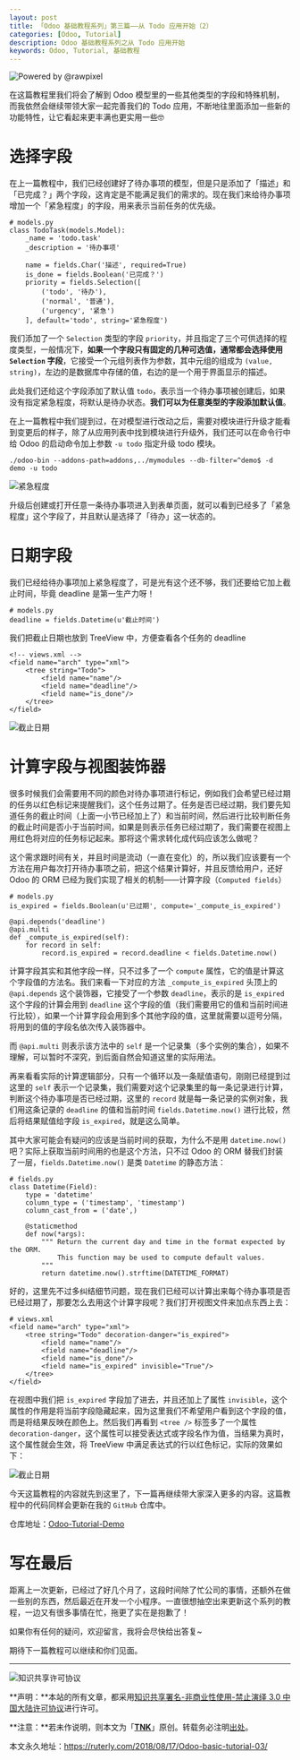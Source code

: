 ```yaml
---
layout: post
title: 「Odoo 基础教程系列」第三篇——从 Todo 应用开始（2）
categories: [Odoo, Tutorial]
description: Odoo 基础教程系列之从 Todo 应用开始
keywords: Odoo, Tutorial, 基础教程
---
```


![Powered by @rawpixel](/images/Odoo/hero0.jpeg)

在这篇教程里我们将会了解到 Odoo 模型里的一些其他类型的字段和特殊机制，而我依然会继续带领大家一起完善我们的 Todo 应用，不断地往里面添加一些新的功能特性，让它看起来更丰满也更实用一些🤓

# 选择字段

在上一篇教程中，我们已经创建好了待办事项的模型，但是只是添加了「描述」和「已完成？」两个字段，这肯定是不能满足我们的需求的。现在我们来给待办事项增加一个「紧急程度」的字段，用来表示当前任务的优先级。

    # models.py
    class TodoTask(models.Model):
        _name = 'todo.task'
        _description = '待办事项'
    
        name = fields.Char('描述', required=True)
        is_done = fields.Boolean('已完成？')
        priority = fields.Selection([
            ('todo', '待办'),
            ('normal', '普通'),
            ('urgency', '紧急')
        ], default='todo', string='紧急程度')

我们添加了一个 `Selection` 类型的字段 `priority`，并且指定了三个可供选择的程度类型，一般情况下，**如果一个字段只有固定的几种可选值，通常都会选择使用 `Selection` 字段**，它接受一个元组列表作为参数，其中元组的组成为 `(value, string)`，左边的是数据库中存储的值，右边的是一个用于界面显示的描述。

此处我们还给这个字段添加了默认值 `todo`，表示当一个待办事项被创建后，如果没有指定紧急程度，将默认是待办状态。**我们可以为任意类型的字段添加默认值**。

在上一篇教程中我们提到过，在对模型进行改动之后，需要对模块进行升级才能看到变更后的样子，除了从应用列表中找到模块进行升级外，我们还可以在命令行中给 Odoo 的启动命令加上参数 `-u todo` 指定升级 todo 模块。

    ./odoo-bin --addons-path=addons,../mymodules --db-filter=^demo$ -d demo -u todo

![紧急程度](/images/Odoo/form-urgency.png)

升级后创建或打开任意一条待办事项进入到表单页面，就可以看到已经多了「紧急程度」这个字段了，并且默认是选择了「待办」这一状态的。

# 日期字段

我们已经给待办事项加上紧急程度了，可是光有这个还不够，我们还要给它加上截止时间，毕竟 deadline 是第一生产力呀！

    # models.py
    deadline = fields.Datetime(u'截止时间')

我们把截止日期也放到 TreeView 中，方便查看各个任务的 deadline

    <!-- views.xml -->
    <field name="arch" type="xml">
        <tree string="Todo">
            <field name="name"/>
            <field name="deadline"/>
            <field name="is_done"/>
        </tree>
    </field>

![截止日期](/images/Odoo/form-deadline.png)

# 计算字段与视图装饰器

很多时候我们会需要用不同的颜色对待办事项进行标记，例如我们会希望已经过期的任务以红色标记来提醒我们，这个任务过期了。任务是否已经过期，我们要先知道任务的截止时间（上面一小节已经加上了）和当前时间，然后进行比较判断任务的截止时间是否小于当前时间，如果是则表示任务已经过期了，我们需要在视图上用红色将对应的任务标记起来。那将这个需求转化成代码应该怎么做呢？

这个需求跟时间有关，并且时间是流动（一直在变化）的，所以我们应该要有一个方法在用户每次打开待办事项之前，把这个结果计算好，并且反馈给用户，还好 Odoo 的 ORM 已经为我们实现了相关的机制——计算字段（`Computed fields`）

    # models.py
    is_expired = fields.Boolean(u'已过期', compute='_compute_is_expired')
    
    @api.depends('deadline')
    @api.multi
    def _compute_is_expired(self):
        for record in self:
            record.is_expired = record.deadline < fields.Datetime.now()

计算字段其实和其他字段一样，只不过多了一个 `compute` 属性，它的值是计算这个字段值的方法名。我们来看一下对应的方法 `_compute_is_expired` 头顶上的 `@api.depends` 这个装饰器，它接受了一个参数 `deadline`，表示的是 `is_expired` 这个字段的计算会用到 `deadline` 这个字段的值（我们需要用它的值和当前时间进行比较），如果一个计算字段会用到多个其他字段的值，这里就需要以逗号分隔，将用到的值的字段名依次传入装饰器中。

而 `@api.multi` 则表示该方法中的 `self` 是一个记录集（多个实例的集合），如果不理解，可以暂时不深究，到后面自然会知道这里的实际用法。

再来看看实际的计算逻辑部分，只有一个循环以及一条赋值语句，刚刚已经提到过这里的 `self` 表示一个记录集，我们需要对这个记录集里的每一条记录进行计算，判断这个待办事项是否已经过期，这里的 `record` 就是每一条记录的实例对象，我们用这条记录的 `deadline` 的值和当前时间 `fields.Datetime.now()` 进行比较，然后将结果赋值给字段 `is_expired`，就是这么简单。

其中大家可能会有疑问的应该是当前时间的获取，为什么不是用 `datetime.now()` 吧？实际上获取当前时间用的也是这个方法，只不过 Odoo 的 ORM 替我们封装了一层，`fields.Datetime.now()` 是类 `Datetime` 的静态方法：

    # fields.py
    class Datetime(Field):
        type = 'datetime'
        column_type = ('timestamp', 'timestamp')
        column_cast_from = ('date',)
    
        @staticmethod
        def now(*args):
            """ Return the current day and time in the format expected by the ORM.
                This function may be used to compute default values.
            """
            return datetime.now().strftime(DATETIME_FORMAT)

好的，这里先不过多纠结细节问题，现在我们已经可以计算出来每个待办事项是否已经过期了，那要怎么去用这个计算字段呢？我们打开视图文件来加点东西上去：

    # views.xml
    <field name="arch" type="xml">
        <tree string="Todo" decoration-danger="is_expired">
            <field name="name"/>
            <field name="deadline"/>
            <field name="is_done"/>
            <field name="is_expired" invisible="True"/>
        </tree>
    </field>

在视图中我们把 `is_expired` 字段加了进去，并且还加上了属性 `invisible`，这个属性的作用是将当前字段隐藏起来，因为这里我们不希望用户看到这个字段的值，而是将结果反映在颜色上。然后我们再看到 `<tree />` 标签多了一个属性 `decoration-danger`，这个属性可以接受表达式或字段名作为值，当结果为真时，这个属性就会生效，将 TreeView 中满足表达式的行以红色标记，实际的效果如下：

![截止日期](/images/Odoo/tree-deadline.png)

今天这篇教程的内容就先到这里了，下一篇再继续带大家深入更多的内容。这篇教程中的代码同样会更新在我的 `GitHub` 仓库中。

仓库地址：[Odoo-Tutorial-Demo](https://github.com/ruter/Odoo-Tutorial-Demo)

# 写在最后

距离上一次更新，已经过了好几个月了，这段时间除了忙公司的事情，还额外在做一些别的东西，然后最近在开发一个小程序。一直很想抽空出来更新这个系列的教程，一边又有很多事情在忙，拖更了实在是抱歉了！

如果你有任何的疑问，欢迎留言，我将会尽快给出答复~

期待下一篇教程可以继续和你们见面。

---

![知识共享许可协议](https://i.creativecommons.org/l/by-nc-nd/3.0/cn/88x31.png)

**声明：**本站的所有文章，都采用[知识共享署名-非商业性使用-禁止演绎 3.0 中国大陆许可协议](http://creativecommons.org/licenses/by-nc-nd/3.0/cn/)进行许可。

**注意：**若未作说明，则本文为「[**TNK**](https://ruterly.com/)」原创。转载务必注明[出处](https://ruterly.com/2018/08/17/Odoo-basic-tutorial-03/)。

本文永久地址：https://ruterly.com/2018/08/17/Odoo-basic-tutorial-03/